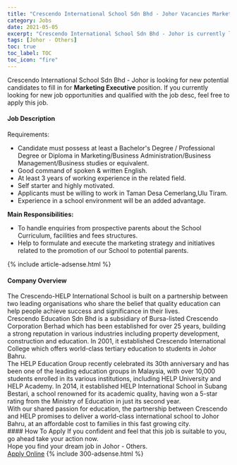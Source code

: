 ```yaml
---
title: "Crescendo International School Sdn Bhd - Johor Vacancies Marketing Executive" 
category: Jobs 
date: 2021-05-05 
excerpt: "Crescendo International School Sdn Bhd - Johor is currently looking for suitable person to fill in the Marketing Executive which based in Johor - Others" 
tags: [Johor - Others] 
toc: true 
toc_label: TOC 
toc_icon: "fire" 
--- 
```


<p>Crescendo International School Sdn Bhd - Johor is looking for new potential candidates to fill in for <b>Marketing Executive</b> position. If you currently looking for new job opportunities and qualified with the job desc, feel free to apply this job.
</p><div><div><h4>Job Description</h4></div><div><div><span><div><p>Requirements:</p><ul><li>Candidate must possess at least a Bachelor's Degree / Professional Degree or Diploma in Marketing/Business Administration/Business Management/Business studies&#160;or equivalent.</li><li>Good command of spoken &amp; written English.</li><li>At least 3 years of working experience in the related field.</li><li>Self starter and highly motivated.</li><li>Applicants must be willing to work in Taman Desa Cemerlang,Ulu Tiram.</li><li>Experience in a school environment will be an added advantage.</li></ul><p><strong>Main Responsibilities:</strong></p><ul><li>To handle enquiries from prospective parents about the School Curriculum, facilities and fees structures.</li><li>Help to formulate and execute the marketing strategy and initiatives related to the promotion of our School to potential parents.</li></ul></div></span></div></div></div> 
{% include article-adsense.html %} 
<div><div><h4>Company Overview</h4></div><div><div><span><div><div>The Crescendo-HELP International School is built on a partnership between two leading organisations who share the belief that quality education can help people achieve success and significance in their lives.</div>
<div>Crescendo Education Sdn Bhd is a subsidiary of Bursa-listed Crescendo Corporation Berhad which has been established for over 25 years, building a strong reputation in various industries including property development, construction and education. In 2001, it established Crescendo International College which offers world-class tertiary education to students in Johor Bahru.</div>
<div>The HELP Education Group recently celebrated its 30th anniversary and has been one of the leading education groups in Malaysia, with over 10,000 students enrolled in its various institutions, including HELP University and HELP Academy. In 2014, it established HELP International School in Subang Bestari, a school renowned for its academic quality, having won a 5-star rating from the Ministry of Education in just its second year.</div>
<div>With our shared passion for education, the partnership between Crescendo and HELP promises to deliver a world-class international school to Johor Bahru, at an affordable cost to families in this fast growing city.</div></div></span></div></div></div> 
#### How To Apply 
If you confident and feel that this job is suitable to you, go ahead take your action now. <br/> 
Hope you find your dream job in Johor - Others. <br/> 
<a href="https://www.jobstreet.com.my/en/job/marketing-executive-4556933?jobId=jobstreet-my-job-4556933&" class="btn btn--info" target="_blank" rel="nofollow noopenner">Apply Online</a> 
{% include 300-adsense.html %} 